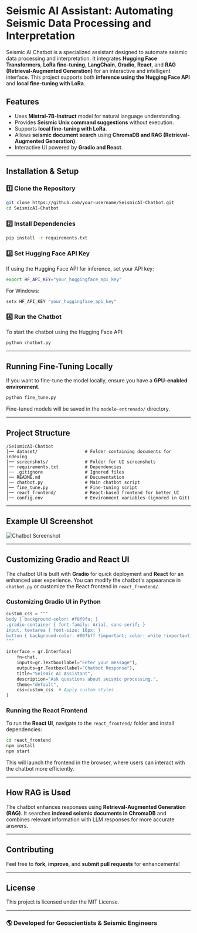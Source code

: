 # Seismic AI Assistant: Automating Seismic Data Processing and Interpretation

Seismic AI Chatbot is a specialized assistant designed to automate seismic data processing and interpretation. It integrates **Hugging Face Transformers**, **LoRa fine-tuning**, **LangChain**, **Gradio**, **React**, and **RAG (Retrieval-Augmented Generation)** for an interactive and intelligent interface. This project supports both **inference using the Hugging Face API** and **local fine-tuning with LoRa**.

## Features
- Uses **Mistral-7B-Instruct** model for natural language understanding.
- Provides **Seismic Unix command suggestions** without execution.
- Supports **local fine-tuning with LoRa**.
- Allows **seismic document search** using **ChromaDB and RAG (Retrieval-Augmented Generation)**.
- Interactive UI powered by **Gradio and React**.

---
## Installation & Setup
### 1️⃣ Clone the Repository
```bash
git clone https://github.com/your-username/SeismicAI-Chatbot.git
cd SeismicAI-Chatbot
```

### 2️⃣ Install Dependencies
```bash
pip install -r requirements.txt
```

### 3️⃣ Set Hugging Face API Key
If using the Hugging Face API for inference, set your API key:
```bash
export HF_API_KEY="your_huggingface_api_key"
```
For Windows:
```cmd
setx HF_API_KEY "your_huggingface_api_key"
```

### 4️⃣ Run the Chatbot
To start the chatbot using the Hugging Face API:
```bash
python chatbot.py
```

---
## Running Fine-Tuning Locally
If you want to fine-tune the model locally, ensure you have a **GPU-enabled environment**.

```bash
python fine_tune.py
```

Fine-tuned models will be saved in the `modelo-entrenado/` directory.

---
## Project Structure
```
/SeismicAI-Chatbot
│── dataset/                  # Folder containing documents for indexing
│── screenshots/              # Folder for UI screenshots
│── requirements.txt          # Dependencies
│── .gitignore                # Ignored files
│── README.md                 # Documentation
│── chatbot.py                # Main chatbot script
│── fine_tune.py              # Fine-tuning script
│── react_frontend/           # React-based frontend for better UI
│── config.env                # Environment variables (ignored in Git)
```

---
## Example UI Screenshot
![Chatbot Screenshot](screenshots/chatbot_ui.png)

---
## Customizing Gradio and React UI
The chatbot UI is built with **Gradio** for quick deployment and **React** for an enhanced user experience. You can modify the chatbot's appearance in `chatbot.py` or customize the React frontend in `react_frontend/`.

### Customizing Gradio UI in Python
```python
custom_css = """
body { background-color: #f8f9fa; }
.gradio-container { font-family: Arial, sans-serif; }
input, textarea { font-size: 16px; }
button { background-color: #007bff !important; color: white !important; }
"""

interface = gr.Interface(
    fn=chat,
    inputs=gr.Textbox(label="Enter your message"),
    outputs=gr.Textbox(label="Chatbot Response"),
    title="Seismic AI Assistant",
    description="Ask questions about seismic processing.",
    theme="default",
    css=custom_css  # Apply custom styles
)
```

### Running the React Frontend
To run the **React UI**, navigate to the `react_frontend/` folder and install dependencies:
```bash
cd react_frontend
npm install
npm start
```
This will launch the frontend in the browser, where users can interact with the chatbot more efficiently.

---
## How RAG is Used
The chatbot enhances responses using **Retrieval-Augmented Generation (RAG)**. It searches **indexed seismic documents in ChromaDB** and combines relevant information with LLM responses for more accurate answers.

---
## Contributing
Feel free to **fork**, **improve**, and **submit pull requests** for enhancements!

---
## License
This project is licensed under the MIT License.

---
### 🌎 Developed for Geoscientists & Seismic Engineers

